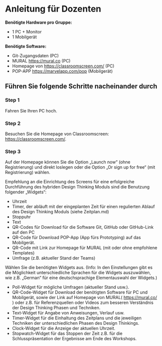 

# **Anleitung für Dozenten**

**Benötigte Hardware pro Gruppe:**
* 1 PC + Monitor
* 1 Mobilgerät

**Benötigte Software:**
* Git-Zugangsdaten (PC)
* MURAL https://mural.co (PC)
* Homepage von https://classroomscreen.com/ (PC)
* POP-APP https://marvelapp.com/pop (Mobilgerät)



## Führen Sie folgende Schritte nacheinander durch

### Step 1
Fahren Sie Ihren PC hoch.

### Step 2
Besuchen Sie die Homepage von Classroomscreen: https://classroomscreen.com/.

### Step 3
Auf der Homepage können Sie die Option „Launch now“ (ohne Registrierung) und direkt loslegen oder die Option „Or sign up for free“ (mit Registrierung) wählen. 

Empfehlung an die Einrichtung des Screens für eine erfolgreiche Durchführung des hybriden Design Thinking Moduls sind die Benutzung folgender „Widgets“: 
-	Uhrzeit
-	Timer, der abläuft mit der eingeplanten Zeit für einen regulierten Ablauf des Design Thinking Moduls (siehe Zeitplan.md)
-	Stoppuhr 
-	Text
-	QR-Codes für Download für die Software Git, GitHub oder GitHub-Link auf den PC
-	QR-Code für Download POP-App (App fürs Prototyping) auf das Mobilgerät.
-	QR-Code mit Link zur Homepage für MURAL (mit oder ohne empfohlene Templates)
-	Umfrage (z.B. aktueller Stand der Teams)

Wählen Sie die benötigten Widgets aus. (Info: In den Einstellungen gibt es die Möglichkeit unterschiedliche Sprachen für die Widgets auszuwählen, wie z.B. „German“ für eine deutschsprachige Elementauswahl der Widgets.)
-	Poll-Widget für mögliche Umfragen (aktueller Stand usw.).
-	QR-Code-Widget für Download der benötigten Software für PC und Mobilgerät, sowie der Link auf Homepage von MURAL( https://mural.co/ ) oder z.B. für Referenzquellen oder Videos zum besseren Verständnis der Design Thinking Phasen und Techniken.
-	Text-Widget für Angabe von Anweisungen, Verlauf usw.
-	Timer-Widget für die Einhaltung des Zeitplans und die jeweiligen Techniken der unterschiedlichen Phasen des Design Thinkings.
-	Clock-Widget für die Anzeige der aktuellen Uhrzeit.
-	Stopwatch-Widget für das Stoppen der Zeit z.B. für die Schlusspräsentation der Ergebnisse am Ende des Workshops.


